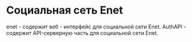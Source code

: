 # Социальная сеть Enet
enet - содержит веб - интерфейс для социальной сети Enet.
AuthAPI - содержит API-серверную часть для социальной сети Enet.